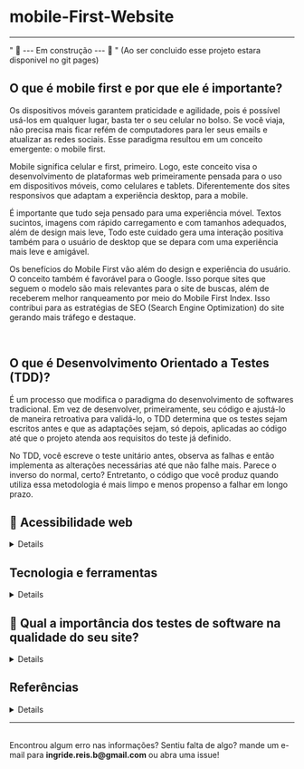 # mobile-First-Website

<hr>
" 🔨 --- Em construção --- 🚜 " (Ao ser concluido esse projeto estara disponivel no git pages)


<h2> O que é mobile first e por que ele é importante? </h2>

Os dispositivos móveis garantem praticidade e agilidade, pois é possível usá-los em qualquer lugar, basta ter o seu celular no bolso. Se você viaja, não precisa mais ficar refém de computadores para ler seus emails e atualizar as redes sociais. Esse paradigma resultou em um conceito emergente: o mobile first.

Mobile significa celular e first, primeiro. Logo, este conceito visa o desenvolvimento de plataformas web primeiramente pensada para o uso em dispositivos móveis, como celulares e tablets. Diferentemente dos sites responsivos que adaptam a experiência desktop, para a mobile.

É importante que tudo seja pensado para uma experiência móvel. Textos sucintos, imagens com rápido carregamento e com tamanhos adequados, além de design mais leve, Todo este cuidado gera uma interação positiva também para o usuário de desktop que se depara com uma experiência mais leve e amigável.

Os benefícios do Mobile First vão além do design e experiência do usuário. O conceito  também é favorável para o Google. Isso porque sites que seguem o modelo são mais relevantes para o site de buscas, além de receberem melhor ranqueamento por meio do Mobile First Index. Isso contribui para as estratégias de SEO (Search Engine Optimization) do site gerando mais tráfego e destaque.

<br>

<h2> O que é Desenvolvimento Orientado a Testes (TDD)? </h2>

É um processo que modifica o paradigma do desenvolvimento de softwares tradicional. Em vez de desenvolver, primeiramente, seu código e ajustá-lo de maneira retroativa para validá-lo, o TDD determina que os testes sejam escritos antes e que as adaptações sejam, só depois, aplicadas ao código até que o projeto atenda aos requisitos do teste já definido.

No TDD, você escreve o teste unitário antes, observa as falhas e então implementa as alterações necessárias até que não falhe mais. Parece o inverso do normal, certo? Entretanto, o código que você produz quando utiliza essa metodologia é mais limpo e menos propenso a falhar em longo prazo.




<h2> 🦮 Acessibilidade web </h2>

<details>
<br>
A falta de sites acessíveis na Internet afeta milhões de pessoas com deficiência em todo o mundo.
Atualmente, os(as) usuários(as) com dificuldades sensoriais, motoras ou cognitivas necessitam mais do que nunca da inclusão de acessibilidade web para não ficarem à margem do desenvolvimento educativo, econômico e social.

Construir uma Internet sem barreiras que permita que todo(as) os usuário(as) tenham o entendimento, a aprendizagem, a navegação e uma interação absoluta com a web. É essencial da mesma forma que a indústria e a arquitetura, por exemplo, concebem objetos, veículos e espaços adaptados às necessidades dessas pessoas.

  
Devido a isso tenho como meta pessoal que todos os meus projetos sejam construídos de maneira acessível.
</details>

 <h2> Tecnologia e ferramentas </h2>
 <details>
  <br>
  <ul>
    <li>HTML5</li>
    <li>CSS3</li>
    <li>Cypress</li>
  </ul>
 </details>
 
  
<h2> 🧪 Qual a importância dos testes de software na qualidade do seu site? </h2>
<details>
 <br>

De acordo com a International Software Testing Qualifications Board (ISTQB), um selo internacional de qualidade para testadores de software, realizar estas validações é de suma importância pelos seguintes motivos:
    <ul>
    <li>Permite identificar erros durante as etapas de desenvolvimento</li>
    <li>Garante a confiança do usuário final e sua satisfação ao utilizar o software</li>
    <li>Permite assegurar a qualidade do produto e seu funcionamento correto</li>
    <li>Reduzir custos de manutenção corretiva e retrabalh</li>
  </ul>

</details>
  
 <h2>Referências</h2>
<details>
   <ul>
    <li><a href="https://www.dinamize.com.br/blog/o-que-e-mobile-first/">mobile-first</a></li>
    <li><a href="https://blog.portalpos.com.br/mobile-first-a-importancia-e-as-vantagens-de-investir-no-dispositivo/#:~:text=Os%20benef%C3%ADcios%20do%20Mobile%20First,meio%20do%20Mobile%20First%20Index.">mobile-first</a></li>
    <li><a href="">TDD</a></li>
  </ul>
</details>

<hr>
<br>
Encontrou algum erro nas informações? Sentiu falta de algo? mande um e-mail para <strong>ingride.reis.b@gmail.com</strong> ou abra uma issue!

